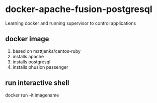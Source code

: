 # docker-apache-fusion-postgresql
Learning docker and running supervisor to control applications

## docker image

1. based on mattjenks/centos-ruby
1. installs apache
1. installs postgresql
1. installs phusion passenger

## run interactive shell

docker run -it imagename

